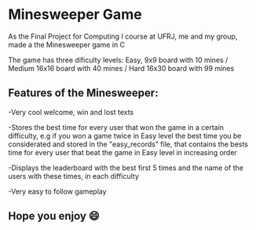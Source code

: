 # Minesweeper Game
As the Final Project for Computing I course at UFRJ, me and my group, made a the Minesweeper game in C

The game has three dificulty levels: Easy, 9x9 board with 10 mines / Medium 16x16 board with 40 mines / Hard 16x30 board with 99 mines

## Features of the Minesweeper:
-Very cool welcome, win and lost texts

-Stores the best time for every user that won the game in a certain difficulty, e.g if you won a game twice in Easy level the best time you be considerated and stored in the "easy_records" file, that contains the bests time for every user that beat the game in Easy level in increasing order

-Displays the leaderboard with the best first 5 times and the name of the users with these times, in each difficulty

-Very easy to follow gameplay

## Hope you enjoy 😄

